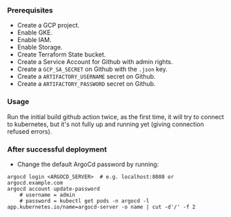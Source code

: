 ### Prerequisites
- Create a GCP project.
- Enable GKE.
- Enable IAM.
- Enable Storage.
- Create Terraform State bucket.
- Create a Service Account for Github with admin rights.
- Create a `GCP_SA_SECRET` on Github with the `.json` key.
- Create a `ARTIFACTORY_USERNAME` secret on Github. 
- Create a `ARTIFACTORY_PASSWORD` secret on Github. 


### Usage
Run the initial build github action twice, as the first time, it will try to connect to kubernetes, but it's not fully up and running yet (giving connection refused errors).

### After successful deployment
- Change the default ArgoCd password by running:
```
argocd login <ARGOCD_SERVER>  # e.g. localhost:8080 or argocd.example.com
argocd account update-password 
    # username = admin
    # password = kubectl get pods -n argocd -l app.kubernetes.io/name=argocd-server -o name | cut -d'/' -f 2 
```
